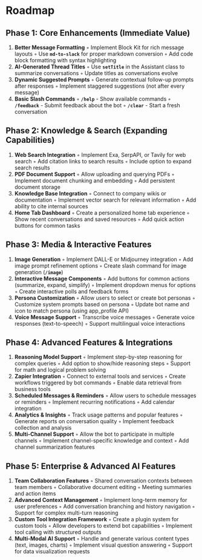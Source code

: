 # **Roadmap**

## **Phase 1: Core Enhancements (Immediate Value)**

1. **Better Message Formatting**
   ◦ Implement Block Kit for rich message layouts
   ◦ Use **`md-to-slack`** for proper markdown conversion
   ◦ Add code block formatting with syntax highlighting
2. **AI-Generated Thread Titles**
   ◦ Use **`setTitle`** in the Assistant class to summarize conversations
   ◦ Update titles as conversations evolve
3. **Dynamic Suggested Prompts**
   ◦ Generate contextual follow-up prompts after responses
   ◦ Implement staggered suggestions (not after every message)
4. **Basic Slash Commands**
   ◦ **`/help`** - Show available commands
   ◦ **`/feedback`** - Submit feedback about the bot
   ◦ **`/clear`** - Start a fresh conversation

## **Phase 2: Knowledge & Search (Expanding Capabilities)**

1. **Web Search Integration**
   ◦ Implement Exa, SerpAPI, or Tavily for web search
   ◦ Add citation links to search results
   ◦ Include option to expand search results
2. **PDF Document Support**
   ◦ Allow uploading and querying PDFs
   ◦ Implement document chunking and embedding
   ◦ Add persistent document storage
3. **Knowledge Base Integration**
   ◦ Connect to company wikis or documentation
   ◦ Implement vector search for relevant information
   ◦ Add ability to cite internal sources
4. **Home Tab Dashboard**
   ◦ Create a personalized home tab experience
   ◦ Show recent conversations and saved resources
   ◦ Add quick action buttons for common tasks

## **Phase 3: Media & Interactive Features**

1. **Image Generation**
   ◦ Implement DALL-E or Midjourney integration
   ◦ Add image prompt refinement options
   ◦ Create slash command for image generation (**`/image`**)
2. **Interactive Message Components**
   ◦ Add buttons for common actions (summarize, expand, simplify)
   ◦ Implement dropdown menus for options
   ◦ Create interactive polls and feedback forms
3. **Persona Customization**
   ◦ Allow users to select or create bot personas
   ◦ Customize system prompts based on persona
   ◦ Update bot name and icon to match persona (using app_profile API)
4. **Voice Message Support**
   ◦ Transcribe voice messages
   ◦ Generate voice responses (text-to-speech)
   ◦ Support multilingual voice interactions

## **Phase 4: Advanced Features & Integrations**

1. **Reasoning Model Support**
   ◦ Implement step-by-step reasoning for complex queries
   ◦ Add option to show/hide reasoning steps
   ◦ Support for math and logical problem solving
2. **Zapier Integration**
   ◦ Connect to external tools and services
   ◦ Create workflows triggered by bot commands
   ◦ Enable data retrieval from business tools
3. **Scheduled Messages & Reminders**
   ◦ Allow users to schedule messages or reminders
   ◦ Implement recurring notifications
   ◦ Add calendar integration
4. **Analytics & Insights**
   ◦ Track usage patterns and popular features
   ◦ Generate reports on conversation quality
   ◦ Implement feedback collection and analysis
5. **Multi-Channel Support**
   ◦ Allow the bot to participate in multiple channels
   ◦ Implement channel-specific knowledge and context
   ◦ Add channel summarization features

## **Phase 5: Enterprise & Advanced AI Features**

1. **Team Collaboration Features**
   ◦ Shared conversation contexts between team members
   ◦ Collaborative document editing
   ◦ Meeting summaries and action items
2. **Advanced Context Management**
   ◦ Implement long-term memory for user preferences
   ◦ Add conversation branching and history navigation
   ◦ Support for complex multi-turn reasoning
3. **Custom Tool Integration Framework**
   ◦ Create a plugin system for custom tools
   ◦ Allow developers to extend bot capabilities
   ◦ Implement tool calling with structured outputs
4. **Multi-Modal AI Support**
   ◦ Handle and generate various content types (text, images, charts)
   ◦ Implement visual question answering
   ◦ Support for data visualization requests

